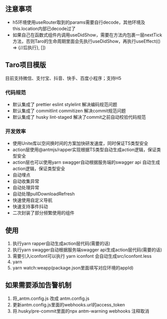 ## 注意事项

* h5环境使用useRouter取到的params需要自行decode，其他环境及this.location内部已decode过了
* 如果自己在函数式组件内调用useDidShow，需要在方法内包裹一层nextTick方法，否则Taro的生命周期里面会先执行useDidShow，再执行useEffect(() => {//后执行}, [])

## Taro项目模版

目前支持微信、支付宝、抖音、快手、百度小程序；支持H5

### 代码规范

* 默认集成了 prettier eslint stylelint 解决编码规范问题
* 默认集成了 commitlint commitizen 解决commit规范问题
* 默认集成了 husky lint-staged 解决了commit之前自动校验代码规范

### 开发效率

* 使用Unite库以空间换时间的方案加快研发速度，同时保证TS类型安全
* action层使用@antmjs/rapper实现根据TS类型自动生成action逻辑，保证类型安全
* action层也可以使用yarn swagger自动根据服务端的swagger api 自动生成action逻辑，保证类型安全
* 自动埋点
* 自动收集异常
* 自动处理异常
* 自动处理pullDownloadRefresh
* 快速使用自定义导航
* 快速支持事件抖动
* 二次封装了部分频繁使用的组件

## 使用

1. 执行yarn rapper自动生成action层代码(需要的话)
2. 执行yarn swagger自动根据服务端swagger api生成action层代码(需要的话)
3. 需要引入iconfont可以执行 yarn iconfont 会自动生成src/iconfont.less
4. yarn
5. yarn watch:weapp(package.json里面填写对应环境的appId)

## 如果需要添加告警机制

1. 将_antm.config.js 改成 antm.config.js
2. 更新antm.config.js里面的webhooks.url的access_token
3. 将.husky/pre-commit里面的npx antm-warning webhooks 注释取消
